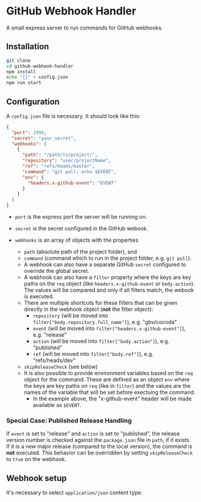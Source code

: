 # GitHub Webhook Handler

A small express server to run commands for GitHub webhooks.

## Installation

```bash
git clone
cd github-webhook-handler
npm install
echo "{}" > config.json
npm run start
```

## Configuration

A `config.json` file is necessary. It should look like this:

```json
{
  "port": 2999,
  "secret": "your_secret",
  "webhooks": [
    {
      "path": "/path/to/project/",
      "repository": "user/projectName",
      "ref": "refs/heads/master",
      "command": "git pull; echo $EVENT",
      "env": {
        "headers.x-github-event": "EVENT"
      }
    }
  ]
}
```

- `port` is the express port the server will be running on.
- `secret` is the secret configured in the GitHub webook.

- `webhooks` is an array of objects with the properties
  - `path` (absolute path of the project folder), and
  - `command` (command which to run in the project folder, e.g. `git pull`).
  - A webhook can also have a separate GitHub `secret` configured to override the global secret.
  - A webhook can also have a `filter` property where the keys are key paths on the `req` object (like `headers.x-github-event` or `body.action`). The values will be compared and only if all filters match, the webook is executed.
  - There are multiple shortcuts for these filters that can be given directly in the webhook object (**not** the filter object):
    - `repository` (will be moved into `filter["body.repository.full_name"]`), e.g. "gbv/cocoda"
    - `event` (will be moved into `filter["headers.x-github-event"]`), e.g. "release"
    - `action` (will be moved into `filter["body.action"]`), e.g. "published"
    - `ref` (will be moved into `filter["body.ref"]`), e.g. "refs/heads/dev"
  - `skipReleaseCheck` (see below)
  - It is also possible to provide environment variables based on the `req` object for the command. These are defined as an object `env` where the keys are key paths on `req` (like in `filter`) and the values are the names of the variable that will be set before exectuing the command.
    - In the example above, the "x-github-event" header will be made available as `$EVENT`.

### Special Case: Published Release Handling
If `event` is set to "release" and `action` is set to "published", the release version number is checked against the `package.json` file in `path`, if it exists. If it is a new major release (compared to the local version), the command is **not** executed. This behavior can be overridden by setting `skipReleaseCheck` to `true` on the webhook.

## Webhook setup

It's necessary to select `application/json` content type.
